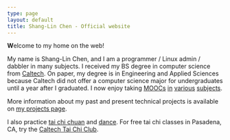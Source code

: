 ```yaml
---
type: page
layout: default
title: Shang-Lin Chen - Official website
---
```


**W**elcome to my home on the web! 

My name is Shang-Lin Chen, and I am a programmer / Linux admin / dabbler in many subjects. I received my BS degree in computer science from [Caltech](http://caltech.edu). On paper, my degree is in Engineering and Applied Sciences because Caltech did not offer a computer science major for undergraduates until a year after I graduated. I now enjoy taking [MOOCs](https://en.wikipedia.org/wiki/Massive_open_online_course) [in](https://www.coursera.org) [various](https://www.udacity.com) [subjects](https://edx.org).

More information about my past and present technical projects is available on [my projects page]({{site.baseurl}}/projects/).

I also practice [tai chi chuan](http://taijitips.com) and [dance]({{site.baseurl}}/dance/). For free tai chi classes in Pasadena, CA, try the [Caltech Tai Chi Club](http://www.its.caltech.edu/~dotaichi/).
